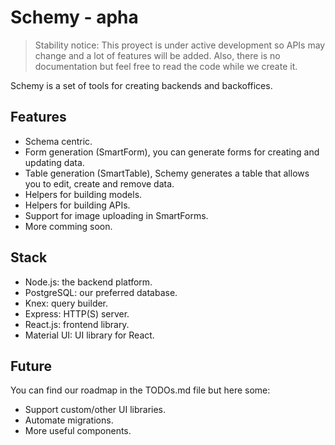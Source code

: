 # Schemy - apha

> Stability notice: This proyect is under active development so APIs may change and a lot of features will be added. Also, there is no documentation but feel free to read the code while we create it.

Schemy is a set of tools for creating backends and backoffices.

## Features

- Schema centric.
- Form generation (SmartForm), you can generate forms for creating and updating data.
- Table generation (SmartTable), Schemy generates a table that allows you to edit, create and remove data.
- Helpers for building models.
- Helpers for building APIs.
- Support for image uploading in SmartForms.
- More comming soon.

## Stack

- Node.js: the backend platform.
- PostgreSQL: our preferred database.
- Knex: query builder.
- Express: HTTP(S) server.
- React.js: frontend library.
- Material UI: UI library for React.

## Future

You can find our roadmap in the TODOs.md file but here some:

- Support custom/other UI libraries.
- Automate migrations.
- More useful components.
